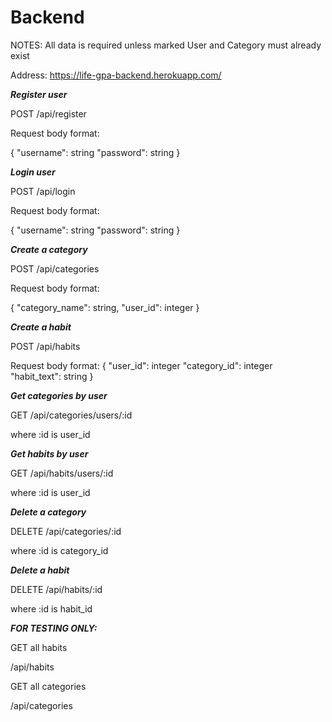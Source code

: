 # Backend

NOTES: 
All data is required unless marked
User and Category must already exist

Address: https://life-gpa-backend.herokuapp.com/

***Register user***

POST /api/register

Request body format:

{ 
    "username": string
    "password": string
}

***Login user***

POST /api/login

Request body format:

{ 
    "username": string
    "password": string
}

***Create a category*** 

POST /api/categories

Request body format:

{
    "category_name": string,
    "user_id": integer
}

***Create a habit***

POST /api/habits

Request body format:
{
    "user_id": integer
    "category_id": integer
    "habit_text": string
}

***Get categories by user***

GET /api/categories/users/:id

where :id is user_id

***Get habits by user***

GET /api/habits/users/:id

where :id is user_id

***Delete a category***

DELETE /api/categories/:id

where :id is category_id

***Delete a habit***

DELETE /api/habits/:id

where :id is habit_id

***FOR TESTING ONLY:***

GET all habits

/api/habits

GET all categories

/api/categories